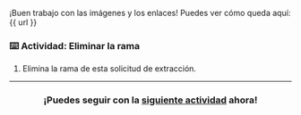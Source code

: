 ¡Buen trabajo con las imágenes y los enlaces! Puedes ver cómo queda aquí: {{ url }}

### :keyboard: Actividad: Eliminar la rama

1. Elimina la rama de esta solicitud de extracción.

<hr>
<h3 align="center">¡Puedes seguir con la <a href="{{ prUrl }}">siguiente actividad</a> ahora!</h3>
